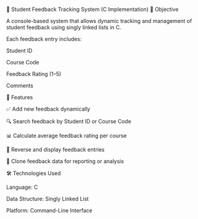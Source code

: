 📘 Student Feedback Tracking System (C Implementation)
🎯 Objective

A console-based system that allows dynamic tracking and management of student feedback using singly linked lists in C.

Each feedback entry includes:

Student ID

Course Code

Feedback Rating (1–5)

Comments

🧠 Features

✅ Add new feedback dynamically

🔍 Search feedback by Student ID or Course Code

📊 Calculate average feedback rating per course

🔁 Reverse and display feedback entries

🧬 Clone feedback data for reporting or analysis

🛠️ Technologies Used

Language: C

Data Structure: Singly Linked List

Platform: Command-Line Interface
